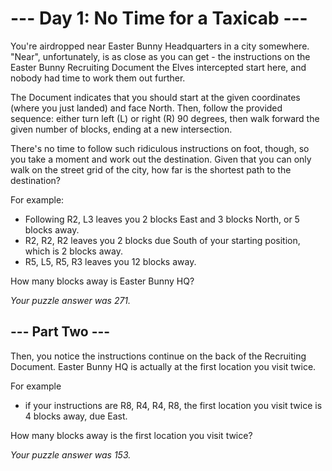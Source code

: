 
# --- Day 1: No Time for a Taxicab ---
You're airdropped near Easter Bunny Headquarters in a city somewhere. "Near", unfortunately, is as close as you can get - the instructions on the Easter Bunny Recruiting Document the Elves intercepted start here, and nobody had time to work them out further.

The Document indicates that you should start at the given coordinates (where you just landed) and face North. Then, follow the provided sequence: either turn left (L) or right (R) 90 degrees, then walk forward the given number of blocks, ending at a new intersection.

There's no time to follow such ridiculous instructions on foot, though, so you take a moment and work out the destination. Given that you can only walk on the street grid of the city, how far is the shortest path to the destination?

For example:
  * Following R2, L3 leaves you 2 blocks East and 3 blocks North, or 5 blocks away.
  * R2, R2, R2 leaves you 2 blocks due South of your starting position, which is 2 blocks away.
  * R5, L5, R5, R3 leaves you 12 blocks away. 

How many blocks away is Easter Bunny HQ?

*Your puzzle answer was 271.*

## --- Part Two ---

Then, you notice the instructions continue on the back of the Recruiting Document. Easter Bunny HQ is actually at the first location you visit twice.

For example
  * if your instructions are R8, R4, R4, R8, the first location you visit twice is 4 blocks away, due East.

How many blocks away is the first location you visit twice?

*Your puzzle answer was 153.*
